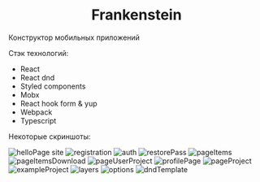 <h1 align="center">Frankenstein</h1>
<p>Конструктор мобильных приложений</p>
<p>Стэк технологий:</p>
<ul>
    <li>React</li>
    <li>React dnd</li>
    <li>Styled components</li>
    <li>Mobx</li>
    <li>React hook form & yup</li>
    <li>Webpack</li>
    <li>Typescript</li>
</ul>
<p>Некоторые скриншоты:</p>
<img src="./screens/helloPage.png" alt="helloPage site"/>
<img src="./screens/registration.png" alt="registration"/>
<img src="./screens/auth.png" alt="auth"/>
<img src="./screens/restorePass.png" alt="restorePass"/>
<img src="./screens/pageItems.png" alt="pageItems"/>
<img src="./screens/pageItemsDownload.png" alt="pageItemsDownload"/>
<img src="./screens/pageUserProject.png" alt="pageUserProject"/>
<img src="./screens/profilePage.png" alt="profilePage"/>
<img src='./screens/pageProject.png' alt='pageProject' />
<img src="./screens/exampleProject.png" alt="exampleProject"/>
<img src="./screens/layers.png" alt="layers"/>
<img src="./screens/options.png" alt="options"/>
<img src="./screens/dndTemplate.png" alt="dndTemplate"/>
